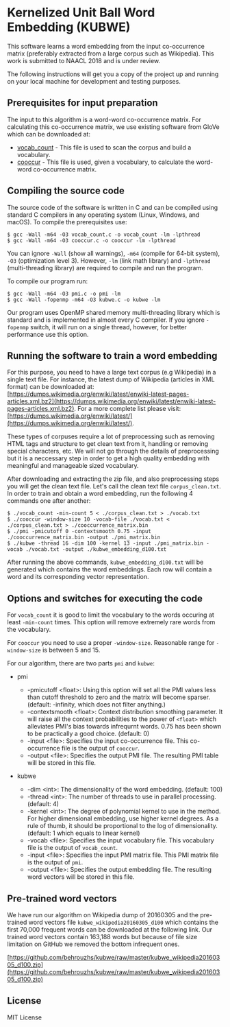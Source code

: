 # Kernelized Unit Ball Word Embedding (KUBWE)

This software learns a word embedding from the input co-occurrence matrix (preferably extracted from a large corpus such as Wikipedia). This work is submitted to NAACL 2018 and is under review.

The following instructions will get you a copy of the project up and running on your local machine for development and testing purposes.

## Prerequisites for input preparation

The input to this algorithm is a word-word co-occurrence matrix. For calculating this co-occurrence matrix, we use existing software from GloVe which can be downloaded at:

* [vocab_count](https://github.com/stanfordnlp/GloVe/blob/master/src/vocab_count.c) - This file is used to scan the corpus and build a vocabulary.
* [cooccur](https://github.com/stanfordnlp/GloVe/blob/master/src/cooccur.c) - This file is used, given a vocabulary, to calculate the word-word co-occurrence matrix.

## Compiling the source code

The source code of the software is written in C and can be compiled using standard C compilers in any operating system (Linux, Windows, and macOS). To compile the prerequisites use:

```
$ gcc -Wall -m64 -O3 vocab_count.c -o vocab_count -lm -lpthread
$ gcc -Wall -m64 -O3 cooccur.c -o cooccur -lm -lpthread
```

You can ignore `-Wall` (show all warnings), `-m64` (compile for 64-bit system), `-O3` (optimization level 3). However, `-lm` (link math library) and `-lpthread` (multi-threading library) are required to compile and run the program.

To compile our program run:

```
$ gcc -Wall -m64 -O3 pmi.c -o pmi -lm
$ gcc -Wall -fopenmp -m64 -O3 kubwe.c -o kubwe -lm
```

Our program uses OpenMP shared memory multi-threading library which is standard and is implemented in almost every C compiler. If you ignore `-fopenmp` switch, it will run on a single thread, however, for better performance use this option.

## Running the software to train a word embedding

For this purpose, you need to have a large text corpus (e.g Wikipedia) in a single text file. For instance, the latest dump of Wikipedia (articles in XML format) can be downloaded at: [https://dumps.wikimedia.org/enwiki/latest/enwiki-latest-pages-articles.xml.bz2](https://dumps.wikimedia.org/enwiki/latest/enwiki-latest-pages-articles.xml.bz2). For a more complete list please visit: [https://dumps.wikimedia.org/enwiki/latest/](https://dumps.wikimedia.org/enwiki/latest/).

These types of corpuses require a lot of preprocessing such as removing HTML tags and structure to get clean text from it, handling or removing special characters, etc. We will not go through the details of preprocessing but it is a neccessary step in order to get a high quality embedding with meaningful and manageable sized vocabulary.

After downloading and extracting the zip file, and also preprocessing steps you will get the clean text file. Let's call the clean text file `corpus_clean.txt`. In order to train and obtain a word embedding, run the following 4 commands one after another:

```
$ ./vocab_count -min-count 5 < ./corpus_clean.txt > ./vocab.txt
$ ./cooccur -window-size 10 -vocab-file ./vocab.txt < ./corpus_clean.txt > ./cooccurrence_matrix.bin
$ ./pmi -pmicutoff 0 -contextsmooth 0.75 -input ./cooccurrence_matrix.bin -output ./pmi_matrix.bin
$ ./kubwe -thread 16 -dim 100 -kernel 13 -input ./pmi_matrix.bin -vocab ./vocab.txt -output ./kubwe_embedding_d100.txt
```

After running the above commands, `kubwe_embedding_d100.txt` will be generated which contains the word embeddings. Each row will contain a word and its corresponding vector representation.

## Options and switches for executing the code

For `vocab_count` it is good to limit the vocabulary to the words occuring at least `-min-count` times. This option will remove extremely rare words from the vocabulary.

For `cooccur` you need to use a proper `-window-size`. Reasonable range for `-window-size` is between 5 and 15.

For our algorithm, there are two parts `pmi` and `kubwe`:

* pmi
    * -pmicutoff \<float\>: Using this option will set all the PMI values less than cutoff threshold to zero and the matrix will become sparser. (default: -infinity, which does not filter anything.)
    * -contextsmooth \<float\>: Context distribution smoothing parameter. It will raise all the context probabilities to the power of `<float>` which alleviates PMI's bias towards infrequrnt words. 0.75 has been shown to be practically a good choice. (default: 0)
    * -input \<file\>: Specifies the input co-occurrence file. This co-occurrence file is the output of `cooccur`.
    * -output \<file\>: Specifies the output PMI file. The resulting PMI table will be stored in this file.

* kubwe
    * -dim \<int\>: The dimensionality of the word embedding. (default: 100)
    * -thread \<int\>: The number of threads to use in parallel processing. (default: 4)
    * -kernel \<int\>: The degree of polynomial kernel to use in the method. For higher dimensional embedding, use higher kernel degrees. As a rule of thumb, it should be proportional to the log of dimensionality. (default: 1 which equals to linear kernel)
    * -vocab \<file\>: Specifies the input vocabulary file. This vocabulary file is the output of `vocab_count`.
    * -input \<file\>: Specifies the input PMI matrix file. This PMI matrix file is the output of `pmi`.
    * -output \<file\>: Specifies the output embedding file. The resulting word vectors will be stored in this file.

## Pre-trained word vectors

We have run our algorithm on Wikipedia dump of 20160305 and the pre-trained word vectors file `kubwe_wikipedia20160305_d100` which contains the first 70,000 frequent words can be downloaded at the following link. Our trained word vectors contain 163,188 words but because of file size limitation on GitHub we removed the bottom infrequent ones.

[https://github.com/behrouzhs/kubwe/raw/master/kubwe_wikipedia20160305_d100.zip](https://github.com/behrouzhs/kubwe/raw/master/kubwe_wikipedia20160305_d100.zip)

## License

MIT License

